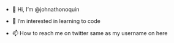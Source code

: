 - 👋 Hi, I’m @johnathonoquin
- 👀 I’m interested in learning to code


- 📫 How to reach me on twitter same as my username on here

